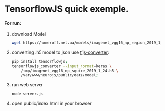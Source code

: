# TensorflowJS quick exemple.

#### For run:
1. download Model
    ```bash
    wget https://nomeroff.net.ua/models/imagenet_vgg16_np_region_2019_1_18.h5
    ```
2. converting .h5 model to json use [tfjs-converter](https://github.com/tensorflow/tfjs-converter):
    ```bash
    pip install tensorflowjs;
    tensorflowjs_converter --input_format=keras \
        /tmp/imagenet_vgg16_np_squire_2019_1_24.h5 \
        /var/www/neurojs/public/data/model;
    ``` 
3. run web server 
    ```bash
    node server.js
    ```
4. open public/index.html in your browser 

